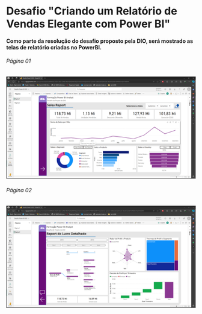 # Desafio "Criando um Relatório de Vendas Elegante com Power BI"

#### Como parte da resolução do desafio proposto pela DIO, será mostrado as telas de relatório criadas no PowerBI.

###### Página 01
![pagina01](https://github.com/dmtz1989/desafio_DIO_PowerBI/blob/main/Desafio%20DIO%20Pagina%2001.png)

###### Página 02
![pagina02](https://github.com/dmtz1989/desafio_DIO_PowerBI/blob/main/Desafio%20DIO%20Pagina%2002.png)
